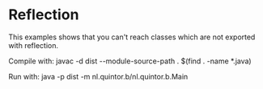 # Reflection

This examples shows that you can't reach classes which are not exported with reflection.

Compile with: javac -d dist --module-source-path . $(find . -name *.java)

Run with: java -p dist -m nl.quintor.b/nl.quintor.b.Main